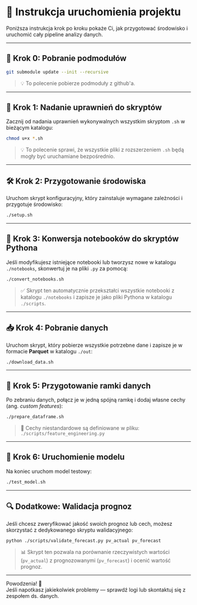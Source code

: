 # 🚀 Instrukcja uruchomienia projektu

Poniższa instrukcja krok po kroku pokaże Ci, jak przygotować środowisko i uruchomić cały pipeline analizy danych.

---


## 🔧 Krok 0: Pobranie podmodułów


```bash
git submodule update --init --recursive
```

> 💡 To polecenie pobierze podmoduły z github'a.

---


## 🔧 Krok 1: Nadanie uprawnień do skryptów

Zacznij od nadania uprawnień wykonywalnych wszystkim skryptom `.sh` w bieżącym katalogu:

```bash
chmod u+x *.sh
```

> 💡 To polecenie sprawi, że wszystkie pliki z rozszerzeniem `.sh` będą mogły być uruchamiane bezpośrednio.

---

## 🛠️ Krok 2: Przygotowanie środowiska

Uruchom skrypt konfiguracyjny, który zainstaluje wymagane zależności i przygotuje środowisko:

```bash
./setup.sh
```

---

## 📓 Krok 3: Konwersja notebooków do skryptów Pythona

Jeśli modyfikujesz istniejące notebooki lub tworzysz nowe w katalogu `./notebooks`, skonwertuj je na pliki `.py` za pomocą:

```bash
./convert_notebooks.sh
```

> ✅ Skrypt ten automatycznie przekształci wszystkie notebooki z katalogu `./notebooks` i zapisze je jako pliki Pythona w katalogu `./scripts`.

---

## 📥 Krok 4: Pobranie danych

Uruchom skrypt, który pobierze wszystkie potrzebne dane i zapisze je w formacie **Parquet** w katalogu `./out`:

```bash
./download_data.sh
```

---

## 🧩 Krok 5: Przygotowanie ramki danych

Po zebraniu danych, połącz je w jedną spójną ramkę i dodaj własne cechy (ang. *custom features*):

```bash
./prepare_dataframe.sh
```

> 📌 Cechy niestandardowe są definiowane w pliku:  
> `./scripts/feature_engineering.py`

---

## 🤖 Krok 6: Uruchomienie modelu

Na koniec uruchom model testowy:

```bash
./test_model.sh
```

---

## 🔍 Dodatkowe: Walidacja prognoz

Jeśli chcesz zweryfikować jakość swoich prognoz lub cech, możesz skorzystać z dedykowanego skryptu walidacyjnego:

```bash
python ./scripts/validate_forecast.py pv_actual pv_forecast
```

> 📊 Skrypt ten pozwala na porównanie rzeczywistych wartości (`pv_actual`) z prognozowanymi (`pv_forecast`) i ocenić wartość prognoz.

---

Powodzenia! 🌟  
Jeśli napotkasz jakiekolwiek problemy — sprawdź logi lub skontaktuj się z zespołem ds. danych.

